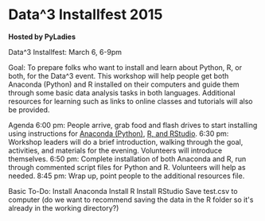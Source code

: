 Data^3 Installfest 2015
====================

**Hosted by PyLadies**

Data^3 Installfest: March 6, 6-9pm

Goal: To prepare folks who want to install and learn about Python, R, or both, for the Data^3 event. This workshop will help people 
get both Anaconda (Python) and R installed on their computers and guide them through some basic data analysis tasks in both languages.
Additional resources for learning such as links to online classes and tutorials will also be provided.

Agenda
6:00 pm: People arrive, grab food and flash drives to start installing using instructions for [Anaconda (Python)](install-python.md), 
[R, and RStudio](install-R.md).
6:30 pm: Workshop leaders will do a brief introduction, walking through the goal, activities, and materials for the evening. 
Volunteers will introduce themselves.
6:50 pm: Complete installation of both Anaconda and R, run through commented script files for Python and R. Volunteers will help as needed.
8:45 pm: Wrap up, point people to the additional resources file.

Basic To-Do:
Install Anaconda
Install R
Install RStudio
Save test.csv to computer 
(do we want to recommend saving the data in the R folder so it's already in the working directory?)


